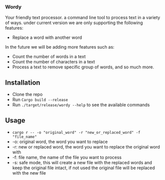 ### Wordy
Your friendly text processor. a command line tool to process text in a variety of ways. under current version we are only supporting the following features:
- Replace a word with another word

In the future we will be adding more features such as:
- Count the number of words in a text
- Count the number of characters in a text
- Process a text to remove specific group of words, and so much more.

## Installation
- Clone the repo
- Run `Cargo build --release`
- Run `./target/release/wordy --help` to see the available commands

## Usage
- `cargo r -- -o "original_word" -r "new_or_replaced_word" -f "file_name"`
-  -o: original word, the word you want to replace
- -r: new or replaced word, the word you want to replace the original word with
- -f: file name, the name of the file you want to process
- -s: safe mode, this will create a new file with the replaced words and keep the original file intact, if not used the original file will be replaced with the new file